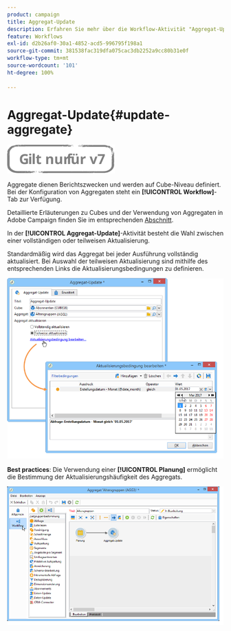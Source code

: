 ```yaml
---
product: campaign
title: Aggregat-Update
description: Erfahren Sie mehr über die Workflow-Aktivität "Aggregat-Update".
feature: Workflows
exl-id: d2b26af0-30a1-4852-acd5-996795f198a1
source-git-commit: 381538fac319dfa075cac3db2252a9cc80b31e0f
workflow-type: tm+mt
source-wordcount: '101'
ht-degree: 100%

---
```


# Aggregat-Update{#update-aggregate}

![](../../assets/v7-only.svg)

Aggregate dienen Berichtszwecken und werden auf Cube-Niveau definiert. Bei der Konfiguration von Aggregaten steht ein **[!UICONTROL Workflow]**-Tab zur Verfügung.

Detaillierte Erläuterungen zu Cubes und der Verwendung von Aggregaten in Adobe Campaign finden Sie im entsprechenden [Abschnitt](../../reporting/using/concepts-and-methodology.md#calculating-and-using-aggregates).

In der **[!UICONTROL Aggregat-Update]**-Aktivität besteht die Wahl zwischen einer vollständigen oder teilweisen Aktualisierung.

Standardmäßig wird das Aggregat bei jeder Ausführung vollständig aktualisiert. Bei Auswahl der teilweisen Aktualisierung sind mithilfe des entsprechenden Links die Aktualisierungsbedingungen zu definieren.

![](assets/s_advuser_cube_agregate_05.png)

**Best practices**: Die Verwendung einer **[!UICONTROL Planung]** ermöglicht die Bestimmung der Aktualisierungshäufigkeit des Aggregats.

![](assets/s_advuser_cube_agregate_04.png)
